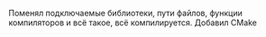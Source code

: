 Поменял подключаемые библиотеки, пути файлов, функции компиляторов и всё такое, всё компилируется. Добавил CMake
